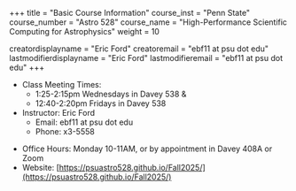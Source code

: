 +++
title = "Basic Course Information"
course_inst = "Penn State"
course_number = "Astro 528"
course_name = "High-Performance Scientific Computing for Astrophysics"
weight = 10

creatordisplayname = "Eric Ford"
creatoremail = "ebf11 at psu dot edu"
lastmodifierdisplayname = "Eric Ford"
lastmodifieremail = "ebf11 at psu dot edu"
+++

- Class Meeting Times:
   - 1:25-2:15pm Wednesdays in Davey 538 &amp;
   - 12:40-2:20pm Fridays in Davey 538
- Instructor: Eric Ford
   - Email: ebf11 at psu dot edu
   - Phone: x3-5558
<!---   
- Graduate Teaching Assistant: TBD
- Email: 445A at psu dot edu 
--->
- Office Hours: Monday 10-11AM, or by appointment in Davey 408A or Zoom
- Website: [https://psuastro528.github.io/Fall2025/](https://psuastro528.github.io/Fall2025/)
